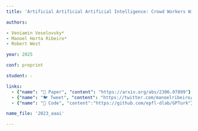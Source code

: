 ```yaml
---
title: 'Artificial Artificial Artificial Intelligence: Crowd Workers Widely Use Large Language Models for Text Production Tasks'

authors:

- Veniamin Veselovsky*
- Manoel Horta Ribeiro*
- Robert West

year: 2025

conf: preprint

student: ☆

links:
  - {"name": "📜 Paper", "content": "https://arxiv.org/abs/2306.07899"}
  - {"name": "🐦 Tweet", "content": "https://twitter.com/manoelribeiro/status/1668986074801098754"}
  - {"name": "🔗️ Code", "content":"https://github.com/epfl-dlab/GPTurk"}

name_file: '2023_aaai'

---
```



